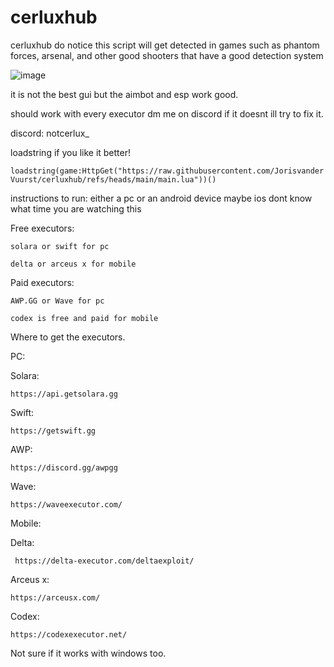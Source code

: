 # cerluxhub
cerluxhub
do notice this script will get detected in games such as phantom forces, arsenal, and other good shooters that have a good detection system

![image](https://github.com/user-attachments/assets/9828dfb5-f90c-4b61-8c8e-f398bb9e56a9)

it is not the best gui but the aimbot and esp work good.

should work with every executor dm me on discord if it doesnt ill try to fix it.

discord: notcerlux_

loadstring if you like it better!

```loadstring(game:HttpGet("https://raw.githubusercontent.com/JorisvanderVuurst/cerluxhub/refs/heads/main/main.lua"))()```


instructions to run:
either a pc or an android device maybe ios dont know what time you are watching this


Free executors:

```solara or swift for pc```



```delta or arceus x for mobile```

Paid executors:



```AWP.GG or Wave for pc```

```codex is free and paid for mobile```



Where to get the executors.


PC:


  Solara:

    https://api.getsolara.gg

  Swift:

    https://getswift.gg

  AWP:

    https://discord.gg/awpgg

  Wave:

    https://waveexecutor.com/

Mobile:


   Delta:

     https://delta-executor.com/deltaexploit/

  Arceus x:

    https://arceusx.com/

  Codex:

    https://codexexecutor.net/

Not sure if it works with windows too.


